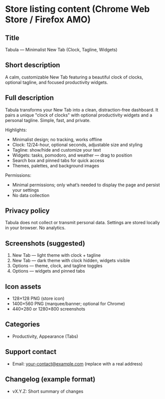 # Store listing content (Chrome Web Store / Firefox AMO)

## Title
Tabula — Minimalist New Tab (Clock, Tagline, Widgets)

## Short description
A calm, customizable New Tab featuring a beautiful clock of clocks, optional tagline, and focused productivity widgets.

## Full description
Tabula transforms your New Tab into a clean, distraction-free dashboard. It pairs a unique "clock of clocks" with optional productivity widgets and a personal tagline. Simple, fast, and private.

Highlights:
- Minimalist design; no tracking, works offline
- Clock: 12/24-hour, optional seconds, adjustable size and styling
- Tagline: show/hide and customize your text
- Widgets: tasks, pomodoro, and weather — drag to position
- Search box and pinned tabs for quick access
- Themes, palettes, and background images

Permissions:
- Minimal permissions; only what’s needed to display the page and persist your settings
- No data collection

## Privacy policy
Tabula does not collect or transmit personal data. Settings are stored locally in your browser. No analytics.

## Screenshots (suggested)
1. New Tab — light theme with clock + tagline
2. New Tab — dark theme with clock hidden, widgets visible
3. Options — theme, clock, and tagline toggles
4. Options — widgets and pinned tabs

## Icon assets
- 128×128 PNG (store icon)
- 1400×560 PNG (marquee/banner; optional for Chrome)
- 440×280 or 1280×800 screenshots

## Categories
- Productivity, Appearance (Tabs)

## Support contact
- Email: your-contact@example.com (replace with a real address)

## Changelog (example format)
- vX.Y.Z: Short summary of changes
